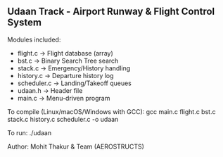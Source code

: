 Udaan Track - Airport Runway & Flight Control System
----------------------------------------------------

Modules included:
- flight.c     -> Flight database (array)
- bst.c        -> Binary Search Tree search
- stack.c      -> Emergency/History handling
- history.c    -> Departure history log
- scheduler.c  -> Landing/Takeoff queues
- udaan.h      -> Header file
- main.c       -> Menu-driven program

To compile (Linux/macOS/Windows with GCC):
    gcc main.c flight.c bst.c stack.c history.c scheduler.c -o udaan

To run:
    ./udaan

Author: Mohit Thakur & Team (AEROSTRUCTS)
